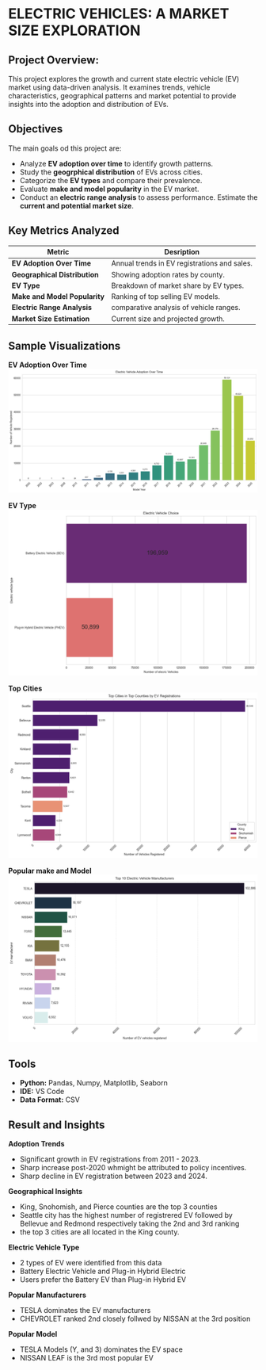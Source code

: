# ELECTRIC VEHICLES: A MARKET SIZE EXPLORATION

## Project Overview:
This project explores the growth and current state electric vehicle (EV) market using data-driven analysis.
It examines trends, vehicle characteristics, geographical patterns and market potential to provide insights into the adoption and distribution of EVs.

## Objectives
The main goals od this project are:
- Analyze **EV adoption over time** to identify growth patterns.
- Study the **geogrphical distribution** of EVs across cities.
- Categorize the **EV types** and compare their prevalence.
- Evaluate **make and model popularity** in the EV market.
- Conduct an **electric range analysis** to assess performance.
Estimate the **current and potential market size**.

## Key Metrics Analyzed

|   Metric                                    |   Desription  |
|---------------------------------------------|---------------|
| **EV Adoption Over Time**                   | Annual trends in EV registrations and sales. |
| **Geographical Distribution**               | Showing adoption rates by county. |
| **EV Type**                                 | Breakdown of market share by EV types. |
| **Make and Model Popularity**               | Ranking of top selling EV models. |
| **Electric Range Analysis**                 | comparative analysis of vehicle ranges. |
| **Market Size Estimation**                  | Current size and projected growth. |

## Sample Visualizations

**EV Adoption Over Time**
[![EV Adoption Over Time](Images/EV_adoption_over_tiime.png)](Images/EV_adoption_over_tiime.png)

**EV Type**
[![EV Type](Images/EV_choice.png)](Images/EV_choice.png)

**Top Cities**
[![Top Cities in Top Counties](Images/Top_cities_by_EV_registrations.png)](Images/Top_cities_by_EV_registrations.png)

**Popular make and Model**
[![EV Top Manufacturers](Images/Top_10_EV_manufacturers.png)](Images/Top_10_EV_manufacturers.png)

## Tools
- **Python:** Pandas, Numpy, Matplotlib, Seaborn
- **IDE:** VS Code
- **Data Format:** CSV

## Result and Insights

**Adoption Trends**
- Significant growth in EV registrations from 2011 - 2023.
- Sharp increase post-2020 whmight be attributed to policy incentives.
- Sharp decline in EV registration between 2023 and 2024.

**Geographical Insights**
- King, Snohomish, and Pierce counties are the top 3 counties
- Seattle city has the highest number of registrered EV followed by Bellevue and Redmond respectively taking the 2nd and 3rd ranking
- the top 3 cities are all located in the King county.

**Electric Vehicle Type**
- 2 types of EV were identified from this data
- Battery Electric Vehicle and Plug-in Hybrid Electric
- Users prefer the Battery EV than Plug-in Hybrid EV

**Popular Manufacturers**
- TESLA dominates the EV manufacturers
- CHEVROLET ranked 2nd closely follwed by NISSAN at the 3rd position

**Popular Model**
- TESLA Models (Y, and 3) dominates the EV space
- NISSAN LEAF is the 3rd most popular EV


